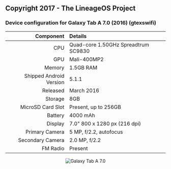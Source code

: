 ## Copyright 2017 - The LineageOS Project

### Device configuration for Galaxy Tab A 7.0 (2016) (gtexswifi)
<center>

Component   | Details
-------:|:-------------------------
CPU     | Quad-core 1.50GHz Spreadtrum SC9830
GPU     | Mali-400MP2
Memory  | 1.5GB RAM
Shipped Android Version | 5.1.1
Released | March 2016
Storage | 8GB
MicroSD Card Slot | Present, up to 256GB
Battery | 4000 mAh
Display | 7.0" 800 x 1280 px (216 dpi)
Primary Camera  | 5 MP, f/2.2, autofocus
Secondary Camera | 2.0 MP, f/2.2
FM Radio | Present

![Galaxy Tab A 7.0](http://cdn2.gsmarena.com/vv/pics/samsung/samsung-galaxy-tab-a-70-2016-2.jpg "Galaxy Tab A 7.0") </center>
